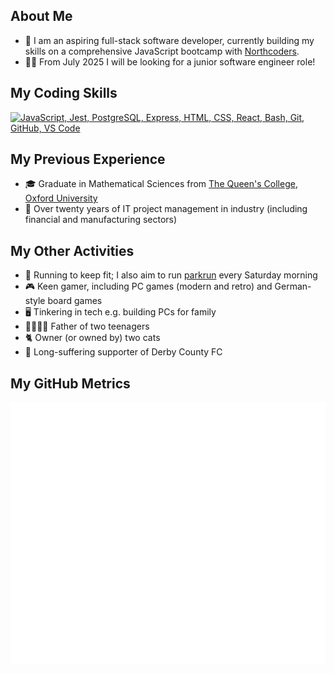 ## About Me

- 🏫 I am an aspiring full-stack software developer, currently building my skills on a comprehensive JavaScript bootcamp with [Northcoders](https://www.northcoders.com/).
- 🧑‍💻 From July 2025 I will be looking for a junior software engineer role!

## My Coding Skills

[![JavaScript, Jest, PostgreSQL, Express, HTML, CSS, React, Bash, Git, GitHub, VS Code](https://skillicons.dev/icons?i=js,jest,postgres,express,html,css,react,bash,git,github,vscode&theme=light)](https://skillicons.dev)

## My Previous Experience

- 🎓 Graduate in Mathematical Sciences from [The Queen's College](https://www.queens.ox.ac.uk/), [Oxford University](https://www.ox.ac.uk/)
- 🏢 Over twenty years of IT project management in industry (including financial and manufacturing sectors)

## My Other Activities

- 👟 Running to keep fit; I also aim to run [parkrun](https://www.parkrun.org.uk/) every Saturday morning
- 🎮 Keen gamer, including PC games (modern and retro) and German-style board games
- 🖥️ Tinkering in tech e.g. building PCs for family
- 👨‍👩‍👧‍👧 Father of two teenagers
- 🐈 Owner (or owned by) two cats
- 🐏 Long-suffering supporter of Derby County FC

## My GitHub Metrics

![Metrics](./github-metrics.svg)
